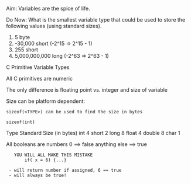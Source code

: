Aim: Variables are the spice of life.

Do Now: What is the smallest variable type that could be used to store the following values (using standard sizes).

   1) 5	     	    	     byte
   2) -30,000		     short (-2^15 => 2^15 - 1)
   3) 255		     short
   4) 5,000,000,000	     long (-2^63 => 2^63 - 1)

C Primitive Variable Types
 
   All C primitives are numeric
       
   The only difference is floating point vs. integer and size of variable    
   
   Size can be platform dependent:

   	sizeof(<TYPE>) can be used to find the size in bytes

	sizeof(int)

   Type			Standard Size (in bytes)
   int 				4
   short			2
   long				8
   float			4
   double			8
   char				1

   All booleans are numbers
       0 ==> false
       anything else ==> true

       YOU WILL ALL MAKE THIS MISTAKE
       	   if( x = 6) {...}
	   
	 - will return number if assigned, 6 == true
	 - will always be true!

